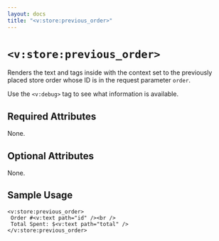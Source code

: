 ```yaml
---
layout: docs
title: "<v:store:previous_order>"
---
```


# `<v:store:previous_order>`

Renders the text and tags inside with the context set to the previously
placed store order whose ID is in the request parameter `order`.

Use the `<v:debug>` tag to see what information is available.

## Required Attributes

None.

## Optional Attributes

None.

## Sample Usage

    <v:store:previous_order>
     Order #<v:text path="id" /><br />
     Total Spent: $<v:text path="total" />
    </v:store:previous_order>
